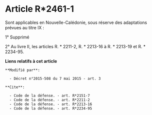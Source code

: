 # Article R*2461-1

Sont applicables en Nouvelle-Calédonie, sous réserve des  adaptations prévues au titre IX : 

1° Supprimé 

2° Au livre II, les articles R. * 2211-2, R. * 2213-16 à R. * 2213-19 et R. * 2234-95.

**Liens relatifs à cet article**

	**Modifié par**:

	  - Décret n°2015-508 du 7 mai 2015 - art. 3

	**Cite**:

	  - Code de la défense. - art. R*2151-7
	  - Code de la défense. - art. R*2211-2
	  - Code de la défense. - art. R*2213-16
	  - Code de la défense. - art. R*2234-95

